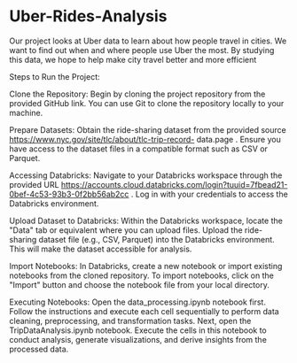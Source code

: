 # Uber-Rides-Analysis

Our project looks at Uber data to learn about how people travel in cities. We want to find out when and where people use Uber the most. By studying this data, we hope to help make city travel better and more efficient

Steps to Run the Project:

Clone the Repository:
Begin by cloning the project repository from the provided GitHub link. You can use Git to clone the repository locally to your machine.

Prepare Datasets:
Obtain the ride-sharing dataset from the provided source https://www.nyc.gov/site/tlc/about/tlc-trip-record- data.page . Ensure you have access to the dataset files in a compatible format such as CSV or Parquet.

Accessing Databricks:
Navigate to your Databricks workspace through the provided URL https://accounts.cloud.databricks.com/login?tuuid=7fbead21-0bef-4c53-93b3-0f2bb56ab2cc .
Log in with your credentials to access the Databricks environment.

Upload Dataset to Databricks:
Within the Databricks workspace, locate the "Data" tab or equivalent where you can upload files.
Upload the ride-sharing dataset file (e.g., CSV, Parquet) into the Databricks environment. This will make the dataset accessible for analysis.

Import Notebooks:
In Databricks, create a new notebook or import existing notebooks from the cloned repository.
To import notebooks, click on the "Import" button and choose the notebook file from your local directory.

Executing Notebooks:
Open the data_processing.ipynb notebook first.
Follow the instructions and execute each cell sequentially to perform data cleaning, preprocessing, and transformation tasks.
Next, open the TripDataAnalysis.ipynb notebook.
Execute the cells in this notebook to conduct analysis, generate visualizations, and derive insights from the processed data.
